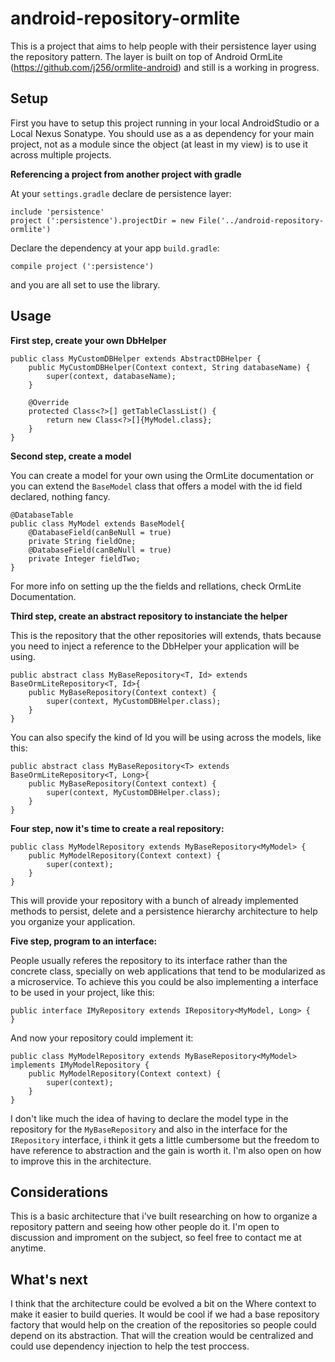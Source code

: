# android-repository-ormlite
This is a project that aims to help people with their persistence layer using the repository pattern. The layer is built on top of Android OrmLite (https://github.com/j256/ormlite-android) and still is a working in progress.

## Setup

First you have to setup this project running in your local AndroidStudio or a Local Nexus Sonatype. You should use as a as dependency for your main project, not as a module since the object (at least in my view) is to use it across multiple projects.

**Referencing a project from another project with gradle**

At your ```settings.gradle``` declare de persistence layer:

```
include 'persistence'
project (':persistence').projectDir = new File('../android-repository-ormlite')
```

Declare the dependency at your app ```build.gradle```:

```
compile project (':persistence')
```

and you are all set to use the library.


## Usage

**First step, create your own DbHelper**

```
public class MyCustomDBHelper extends AbstractDBHelper {
    public MyCustomDBHelper(Context context, String databaseName) {
        super(context, databaseName);
    }

    @Override
    protected Class<?>[] getTableClassList() {
        return new Class<?>[]{MyModel.class};
    }
}
```

**Second step, create a model**

You can create a model for your own using the OrmLite documentation or you can extend the ```BaseModel``` class that offers a model with the id field declared, nothing fancy.
```
@DatabaseTable
public class MyModel extends BaseModel{
    @DatabaseField(canBeNull = true)
    private String fieldOne;
    @DatabaseField(canBeNull = true)
    private Integer fieldTwo;
}
```

For more info on setting up the the fields and rellations, check OrmLite Documentation.

**Third step, create an abstract repository to instanciate the helper**

This is the repository that the other repositories will extends, thats because you need to inject a reference to the DbHelper your application will be using.
```
public abstract class MyBaseRepository<T, Id> extends BaseOrmLiteRepository<T, Id>{
    public MyBaseRepository(Context context) {
        super(context, MyCustomDBHelper.class);
    }
}
```
You can also specify the kind of Id you will be using across the models, like this:
```
public abstract class MyBaseRepository<T> extends BaseOrmLiteRepository<T, Long>{
    public MyBaseRepository(Context context) {
        super(context, MyCustomDBHelper.class);
    }
}
```
**Four step, now it's time to create a real repository:**
```
public class MyModelRepository extends MyBaseRepository<MyModel> {
    public MyModelRepository(Context context) {
        super(context);
    }
}
```

This will provide your repository with a bunch of already implemented methods to persist, delete and a persistence hierarchy architecture to help you organize your application.

**Five step, program to an interface:**

People usually referes the repository to its interface rather than the concrete class, specially on web applications that tend to be modularized as a microservice. To achieve this you could be also implementing a interface to be used in your project, like this:
```
public interface IMyRepository extends IRepository<MyModel, Long> {
}
```
And now your repository could implement it:
```
public class MyModelRepository extends MyBaseRepository<MyModel> implements IMyModelRepository {
    public MyModelRepository(Context context) {
        super(context);
    }
}
```

I don't like much the idea of having to declare the model type in the repository for the ```MyBaseRepository``` and also in the interface for the ```IRepository``` interface, i think it gets a little cumbersome but the freedom to have reference to abstraction and the gain is worth it. I'm also open on how to improve this in the architecture.

## Considerations

This is a basic architecture that i've built researching on how to organize a repository pattern and seeing how other people do it. I'm open to discussion and improment on the subject, so feel free to contact me at anytime.

## What's next

I think that the architecture could be evolved a bit on the Where context to make it easier to build queries. It would be cool if we had a base repository factory that would help on the creation of the repositories so people could depend on its abstraction. That will the creation would be centralized and could use dependency injection to help the test proccess.
